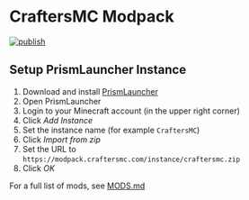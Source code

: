 # CraftersMC Modpack
[![publish](https://github.com/ChristopherHaws/mc-craftersmc-modpack/actions/workflows/publish.yaml/badge.svg)](https://github.com/ChristopherHaws/mc-craftersmc-modpack/actions/workflows/publish.yaml)

## Setup PrismLauncher Instance
1. Download and install [PrismLauncher](https://prismlauncher.org/)
1. Open PrismLauncher
1. Login to your Minecraft account (in the upper right corner)
1. Click *Add Instance*
1. Set the instance name (for example `CraftersMC`)
1. Click *Import from zip*
1. Set the URL to `https://modpack.craftersmc.com/instance/craftersmc.zip`
1. Click *OK*

For a full list of mods, see [MODS.md](./MODS.md)
